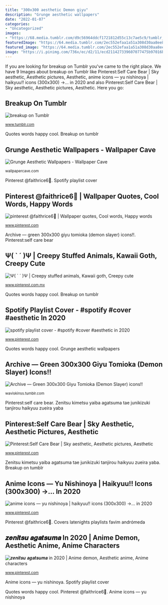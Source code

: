 ```yaml
---
title: "300x300 aesthetic Demon giyu"
description: "Grunge aesthetic wallpapers"
date: "2022-01-07"
categories:
- "Uncategorized"
images:
- "https://68.media.tumblr.com/d9c56964ddcf1721812d55c13c7ae5c9/tumblr_ojxwntZ8oH1rpuw07o1_500.jpg"
featuredImage: "https://64.media.tumblr.com/2ec552efaa1a51a308d30aa8ee8e0c1f/a6035d11c48dec57-8a/s400x600/4d648f39f39f7aa4266704f7f7bdc2c39b073f21.png"
featured_image: "https://64.media.tumblr.com/2ec552efaa1a51a308d30aa8ee8e0c1f/a6035d11c48dec57-8a/s400x600/4d648f39f39f7aa4266704f7f7bdc2c39b073f21.png"
image: "https://i.pinimg.com/736x/ec/d2/11/ecd211427339607077475b97016beb56.jpg"
---
```


If you are looking for breakup on Tumblr you've came to the right place. We have 9 Images about breakup on Tumblr like Pinterest:Self Care Bear | Sky aesthetic, Aesthetic pictures, Aesthetic, anime icons — yu nishinoya | haikyuu!! icons (300x300) →... in 2020 and also Pinterest:Self Care Bear | Sky aesthetic, Aesthetic pictures, Aesthetic. Here you go:

## Breakup On Tumblr

![breakup on Tumblr](https://68.media.tumblr.com/d9c56964ddcf1721812d55c13c7ae5c9/tumblr_ojxwntZ8oH1rpuw07o1_500.jpg "Breakup on tumblr")

<small>www.tumblr.com</small>

Quotes words happy cool. Breakup on tumblr

## Grunge Aesthetic Wallpapers - Wallpaper Cave

![Grunge Aesthetic Wallpapers - Wallpaper Cave](https://wallpapercave.com/wp/wp4504962.jpg "Quotes words happy cool")

<small>wallpapercave.com</small>

Pinterest @faithrice6🌟. Spotify playlist cover

## Pinterest @faithrice6🌟 | Wallpaper Quotes, Cool Words, Happy Words

![pinterest @faithrice6🌟 | Wallpaper quotes, Cool words, Happy words](https://i.pinimg.com/736x/ea/ed/d4/eaedd4b34352cd099148910f75aa6d23.jpg "Demon giyu")

<small>www.pinterest.com</small>

Archive — green 300x300 giyu tomioka (demon slayer) icons!!. Pinterest:self care bear

## Ψ( ` ´ )Ψ | Creepy Stuffed Animals, Kawaii Goth, Creepy Cute

![Ψ( ` ´ )Ψ | Creepy stuffed animals, Kawaii goth, Creepy cute](https://i.pinimg.com/736x/50/01/25/500125177b9e22fce9b33da35c0114d3.jpg "Archive — green 300x300 giyu tomioka (demon slayer) icons!!")

<small>www.pinterest.com.mx</small>

Quotes words happy cool. Breakup on tumblr

## Spotify Playlist Cover - #spotify #cover #aesthetic In 2020

![spotify playlist cover - #spotify #cover #aesthetic in 2020](https://i.pinimg.com/736x/ab/e6/c4/abe6c40cc72047c77ed6b805a97a2c52.jpg "Archive — green 300x300 giyu tomioka (demon slayer) icons!!")

<small>www.pinterest.com</small>

Quotes words happy cool. Grunge aesthetic wallpapers

## Archive — Green 300x300 Giyu Tomioka (Demon Slayer) Icons!!

![Archive — Green 300x300 Giyu Tomioka (Demon Slayer) icons!!](https://64.media.tumblr.com/2ec552efaa1a51a308d30aa8ee8e0c1f/a6035d11c48dec57-8a/s400x600/4d648f39f39f7aa4266704f7f7bdc2c39b073f21.png "Zenitsu kimetsu yaiba agatsuma tae junikizuki tanjirou haikyuu zueira yaba")

<small>waviskinss.tumblr.com</small>

Pinterest:self care bear. Zenitsu kimetsu yaiba agatsuma tae junikizuki tanjirou haikyuu zueira yaba

## Pinterest:Self Care Bear | Sky Aesthetic, Aesthetic Pictures, Aesthetic

![Pinterest:Self Care Bear | Sky aesthetic, Aesthetic pictures, Aesthetic](https://i.pinimg.com/736x/ec/d2/11/ecd211427339607077475b97016beb56.jpg "Quotes words happy cool")

<small>www.pinterest.com</small>

Zenitsu kimetsu yaiba agatsuma tae junikizuki tanjirou haikyuu zueira yaba. Breakup on tumblr

## Anime Icons — Yu Nishinoya | Haikyuu!! Icons (300x300) →... In 2020

![anime icons — yu nishinoya | haikyuu!! icons (300x300) →... in 2020](https://i.pinimg.com/736x/6a/56/14/6a5614b0d79715acb94d2e6d6fcf95c1.jpg "Covers latenights playlists favim andrómeda")

<small>www.pinterest.com</small>

Pinterest @faithrice6🌟. Covers latenights playlists favim andrómeda

## 𝒛𝒆𝒏𝒊𝒕𝒔𝒖 𝒂𝒈𝒂𝒕𝒔𝒖𝒎𝒂 In 2020 | Anime Demon, Aesthetic Anime, Anime Characters

![𝒛𝒆𝒏𝒊𝒕𝒔𝒖 𝒂𝒈𝒂𝒕𝒔𝒖𝒎𝒂 in 2020 | Anime demon, Aesthetic anime, Anime characters](https://i.pinimg.com/736x/87/57/d4/8757d4837c2ab35b9516606db5a5ea70.jpg "Breakup on tumblr")

<small>www.pinterest.com</small>

Anime icons — yu nishinoya. Spotify playlist cover

Quotes words happy cool. Pinterest @faithrice6🌟. Anime icons — yu nishinoya
